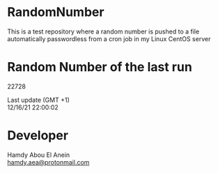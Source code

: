# RandomNumber    
This is a test repository where a random number is pushed to a file automatically passwordless from a cron job in my Linux CentOS server    
# Random Number of the last run   
22728
      
Last update (GMT +1)    
12/16/21 22:00:02
# Developer    
Hamdy Abou El Anein   
hamdy.aea@protonmail.com

